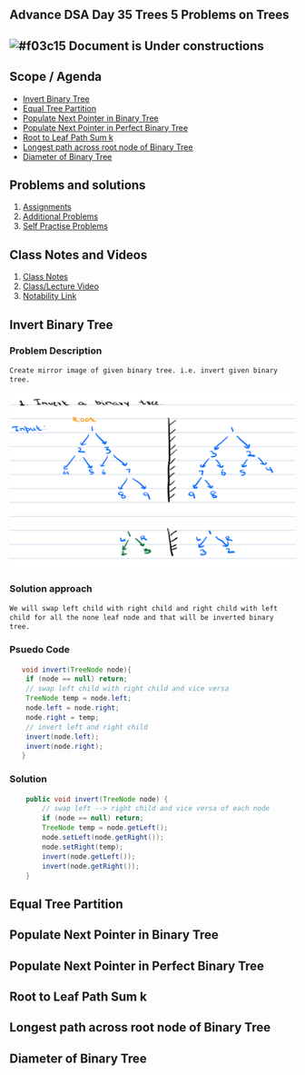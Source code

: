 ## Advance DSA Day 35 Trees 5 Problems on Trees

## ![#f03c15](https://placehold.co/15x15/f03c15/f03c15.png) Document is Under constructions

## Scope / Agenda
- [Invert Binary Tree](#invert-binary-tree)
- [Equal Tree Partition](#equal-tree-partition)
- [Populate Next Pointer in Binary Tree](#populate-next-pointer-in-binary-tree)
- [Populate Next Pointer in Perfect Binary Tree](#populate-next-pointer-in-perfect-binary-tree)
- [Root to Leaf Path Sum k](#root-to-leaf-path-sum-k)
- [Longest path across root node of Binary Tree](#longest-path-across-root-node-of-binary-tree)
- [Diameter of Binary Tree](#diameter-of-binary-tree)


## Problems and solutions
1. [Assignments]()
2. [Additional Problems]()
3. [Self Practise Problems]()

## Class Notes and Videos

1. [Class Notes](../../../class_Notes/Advance%20DSA%20Notes//35.%20Problems%20on%20Trees.pdf)
2. [Class/Lecture Video](https://youtu.be/YnmGLLiFT_Q)
3. [Notability Link](https://notability.com/n/2dGLLHz5G3GeJOUxYUQKVp)


## Invert Binary Tree

### Problem Description
    Create mirror image of given binary tree. i.e. invert given binary tree.
![Problem image](https://github.com/rajpiyush220/GrowTogetherWithDSA/blob/dc9d38ffd135c7ff01100ce11e87fa30c54b600c/Notes/images/invert_binary_tree_problems.png?raw=true)

### Solution approach
    We will swap left child with right child and right child with left child for all the none leaf node and that will be inverted binary tree.

### Psuedo Code
```java
   void invert(TreeNode node){
    if (node == null) return;
    // swap left child with right child and vice versa
    TreeNode temp = node.left;
    node.left = node.right;
    node.right = temp;
    // invert left and right child
    invert(node.left);
    invert(node.right);
   }
```

### Solution
```java
    public void invert(TreeNode node) {
        // swap left --> right child and vice versa of each node
        if (node == null) return;
        TreeNode temp = node.getLeft();
        node.setLeft(node.getRight());
        node.setRight(temp);
        invert(node.getLeft());
        invert(node.getRight());
    }
```

## Equal Tree Partition
## Populate Next Pointer in Binary Tree
## Populate Next Pointer in Perfect Binary Tree
## Root to Leaf Path Sum k
## Longest path across root node of Binary Tree
## Diameter of Binary Tree
